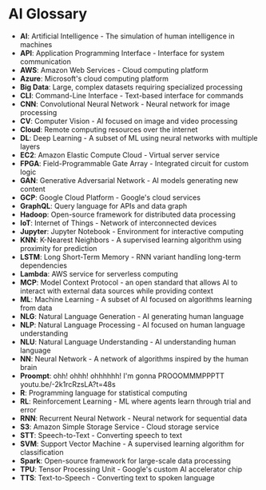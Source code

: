 # AI Glossary

- **AI**: Artificial Intelligence - The simulation of human intelligence in machines
- **API**: Application Programming Interface - Interface for system communication
- **AWS**: Amazon Web Services - Cloud computing platform
- **Azure**: Microsoft's cloud computing platform
- **Big Data**: Large, complex datasets requiring specialized processing
- **CLI**: Command-Line Interface - Text-based interface for commands
- **CNN**: Convolutional Neural Network - Neural network for image processing
- **CV**: Computer Vision - AI focused on image and video processing
- **Cloud**: Remote computing resources over the internet
- **DL**: Deep Learning - A subset of ML using neural networks with multiple layers
- **EC2**: Amazon Elastic Compute Cloud - Virtual server service
- **FPGA**: Field-Programmable Gate Array - Integrated circuit for custom logic
- **GAN**: Generative Adversarial Network - AI models generating new content
- **GCP**: Google Cloud Platform - Google's cloud services
- **GraphQL**: Query language for APIs and data graph
- **Hadoop**: Open-source framework for distributed data processing
- **IoT**: Internet of Things - Network of interconnected devices
- **Jupyter**: Jupyter Notebook - Environment for interactive computing
- **KNN**: K-Nearest Neighbors - A supervised learning algorithm using proximity for prediction
- **LSTM**: Long Short-Term Memory - RNN variant handling long-term dependencies
- **Lambda**: AWS service for serverless computing
- **MCP**: Model Context Protocol - an open standard that allows AI to interact with external data sources while providing context
- **ML**: Machine Learning - A subset of AI focused on algorithms learning from data
- **NLG**: Natural Language Generation - AI generating human language
- **NLP**: Natural Language Processing - AI focused on human language understanding
- **NLU**: Natural Language Understanding - AI understanding human language
- **NN**: Neural Network - A network of algorithms inspired by the human brain
- **Proompt**: ohh! ohhh! ohhhhhh! I'm gonna PROOOMMMPPPTT youtu.be/-2k1rcRzsLA?t=48s
- **R**: Programming language for statistical computing
- **RL**: Reinforcement Learning - ML where agents learn through trial and error
- **RNN**: Recurrent Neural Network - Neural network for sequential data
- **S3**: Amazon Simple Storage Service - Cloud storage service
- **STT**: Speech-to-Text - Converting speech to text
- **SVM**: Support Vector Machine - A supervised learning algorithm for classification
- **Spark**: Open-source framework for large-scale data processing
- **TPU**: Tensor Processing Unit - Google's custom AI accelerator chip
- **TTS**: Text-to-Speech - Converting text to spoken language